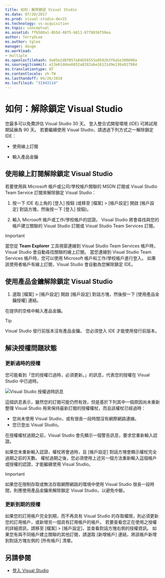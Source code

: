 ```yaml
---
title: 如何：解除鎖定 Visual Studio
ms.date: 07/20/2017
ms.prod: visual-studio-dev15
ms.technology: vs-acquisition
ms.topic: conceptual
ms.assetid: ffb580a1-8b5d-48f5-b811-87f8036f50ea
author: TerryGLee
ms.author: tglee
manager: douge
ms.workload:
- multiple
ms.openlocfilehash: 9a85e2d8f057a84b56553e8592b3f6a5e390690a
ms.sourcegitcommit: e13e61ddea6032a8282abe16131d9e136a927984
ms.translationtype: HT
ms.contentlocale: zh-TW
ms.lasthandoff: 04/26/2018
ms.locfileid: "31943114"
---
```

# <a name="how-to-unlock-visual-studio"></a>如何：解除鎖定 Visual Studio

您最多可以免費評估 Visual Studio 30 天。 登入整合式開發環境 (IDE) 可將試用期延展為 90 天。 若要繼續使用 Visual Studio，請透過下列方式之一解除鎖定 IDE：

- 使用線上訂閱

- 輸入產品金鑰

## <a name="to-unlock-visual-studio-using-an-online-subscription"></a>使用線上訂閱解除鎖定 Visual Studio

若要使用與 Microsoft 帳戶或公司/學校帳戶關聯的 MSDN 訂閱或 Visual Studio Team Service 訂閱來解除鎖定 Visual Studio：

1. 按一下 IDE 右上角的 [登入] 按鈕 (或移至 [檔案] > [帳戶設定] 開啟 [帳戶設定] 對話方塊，然後按一下 [登入] 按鈕)。

1. 輸入 Microsoft 帳戶或工作/學校帳戶的認證。 Visual Studio 將會尋找與您的帳戶建立關聯的 Visual Studio 訂閱或 Visual Studio Team Services 訂閱。

> [!IMPORTANT]
> 當您從 **Team Explorer** 工具視窗連線到 Visual Studio Team Services 帳戶時，Visual Studio 會自動尋找關聯的線上訂閱。 當您連線到 Visual Studio Team Services 帳戶時，您可以使用 Microsoft 帳戶和工作/學校帳戶進行登入。 如果該使用者帳戶有線上訂閱，Visual Studio 會自動為您解除鎖定 IDE。

## <a name="to-unlock-visual-studio-with-a-product-key"></a>使用產品金鑰解除鎖定 Visual Studio

1. 選取 [檔案] > [帳戶設定] 開啟 [帳戶設定] 對話方塊，然後按一下 [使用產品金鑰授權] 連結。

在提供的空格中輸入產品金鑰。

> [!TIP]
> Visual Studio 發行前版本沒有產品金鑰。 您必須登入 IDE 才能使用發行前版本。

## <a name="address-license-problem-states"></a>解決授權問題狀態

### <a name="update-stale-licenses"></a>更新過時的授權

 您可能看到「您的授權已過時，必須更新。」的訊息，代表您的授權在 Visual Studio 中已過時。

 ![Visual Studio 授權過時訊息](../ide/media/vs2017_stale-license.png)

 這個訊息表示，雖然您的訂閱可能仍然有效，但是基於下列其中一個原因尚未重新整理 Visual Studio 用來保持最新訂閱的授權權杖，而且該權杖已經過時：

- 您尚未使用 Visual Studio，或有很長一段時間沒有網際網路連線。
- 您已登出 Visual Studio。

在授權權杖過期之前，Visual Studio 會先顯示一個警告訊息，要求您重新輸入認證。

如果您未重新輸入認證，權杖將會過時，且 [帳戶設定] 對話方塊會顯示權杖完全過期之前的天數。 權杖過期之後，您必須使用上述另一個方法重新輸入這個帳戶或授權的認證，才能繼續使用 Visual Studio。

> [!Important]
> 如果您在限制存取或無法存取網際網路的環境中使用 Visual Studio 很長一段時間，則應使用產品金鑰來解除鎖定 Visual Studio，以避免中斷。

### <a name="update-expired-licenses"></a>更新到期的授權

 如果您的訂用帳戶完全到期，而不再具有 Visual Studio 的存取權限，則必須更新您的訂用帳戶，或新增另一個具有訂用帳戶的帳戶。 若要查看您正在使用之授權的詳細資訊，請移至 [檔案] > [帳戶設定]，並查看對話方塊右側的授權資訊。 如果您有與不同帳戶建立關聯的其他訂閱，請選取 [新增帳戶] 連結，將該帳戶新增到對話方塊左側的 [所有帳戶] 清單。

## <a name="see-also"></a>另請參閱

* [登入 Visual Studio](../ide/signing-in-to-visual-studio.md)